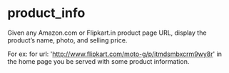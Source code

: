 product_info
============

Given any Amazon.com or Flipkart.in product page URL, display the product’s name, photo, and selling price.

For ex: for url: 'http://www.flipkart.com/moto-g/p/itmdsmbxcrm9wy8r' in the home page you be served with some product information.